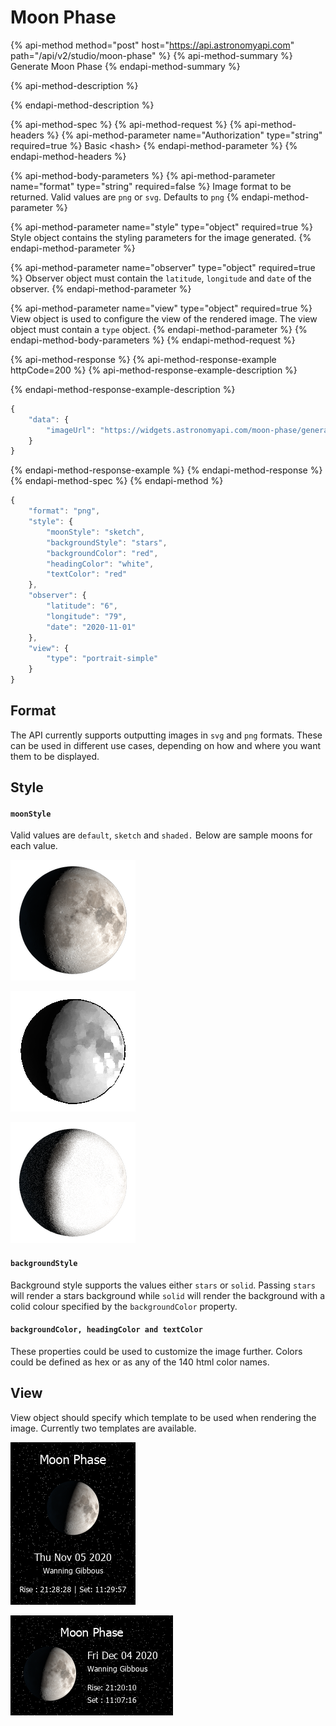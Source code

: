 # Moon Phase

{% api-method method="post" host="https://api.astronomyapi.com" path="/api/v2/studio/moon-phase" %}
{% api-method-summary %}
Generate Moon Phase
{% endapi-method-summary %}

{% api-method-description %}

{% endapi-method-description %}

{% api-method-spec %}
{% api-method-request %}
{% api-method-headers %}
{% api-method-parameter name="Authorization" type="string" required=true %}
Basic &lt;hash&gt;
{% endapi-method-parameter %}
{% endapi-method-headers %}

{% api-method-body-parameters %}
{% api-method-parameter name="format" type="string" required=false %}
Image format to be returned. Valid values are `png` or `svg`. Defaults to `png`
{% endapi-method-parameter %}

{% api-method-parameter name="style" type="object" required=true %}
Style object contains the styling parameters for the image generated.
{% endapi-method-parameter %}

{% api-method-parameter name="observer" type="object" required=true %}
Observer object must contain the `latitude`, `longitude` and `date` of the observer. 
{% endapi-method-parameter %}

{% api-method-parameter name="view" type="object" required=true %}
View object is used to configure the view of the rendered image. The view object must contain a `type` object. 
{% endapi-method-parameter %}
{% endapi-method-body-parameters %}
{% endapi-method-request %}

{% api-method-response %}
{% api-method-response-example httpCode=200 %}
{% api-method-response-example-description %}

{% endapi-method-response-example-description %}

```typescript
{
    "data": {
        "imageUrl": "https://widgets.astronomyapi.com/moon-phase/generated/1234567890.png"
    }
}
```
{% endapi-method-response-example %}
{% endapi-method-response %}
{% endapi-method-spec %}
{% endapi-method %}

```typescript
{
    "format": "png",
    "style": {
        "moonStyle": "sketch",
        "backgroundStyle": "stars",
        "backgroundColor": "red",
        "headingColor": "white",
        "textColor": "red"
    },
    "observer": {
        "latitude": "6",
        "longitude": "79",
        "date": "2020-11-01"
    },
    "view": {
        "type": "portrait-simple"
    }
}
```

## Format

The API currently supports outputting images in `svg` and `png` formats. These can be used in different use cases, depending on how and where you want them to be displayed. 

## Style

#### `moonStyle`

Valid values are `default`, `sketch` and `shaded.` Below are sample moons for each value.

![default](../../.gitbook/assets/moon.285d.png)

![shaded](../../.gitbook/assets/moon.285s.png)

![sketch](../../.gitbook/assets/moon.285k.png)

#### `backgroundStyle`

Background style supports the values either `stars` or `solid`. Passing `stars` will render a stars background while `solid` will render the background with a colid colour specified by the `backgroundColor` property.

#### `backgroundColor, headingColor and textColor`

These properties could be used to customize the image further. Colors could be defined as hex or as any of the 140 html color names.

## View

View object should specify which template to be used when rendering the image. Currently two templates are available.

![portrait-simple](../../.gitbook/assets/e86043757e0a337db6d529d42e6c67e9e832b104f75d92bf9e6a09fc4d44cc25.png)

![landscape-simple](../../.gitbook/assets/f2968861e774a453f7826a48bb0c1f41c22693a3b58475cbec0435e97171d8e2.png)

